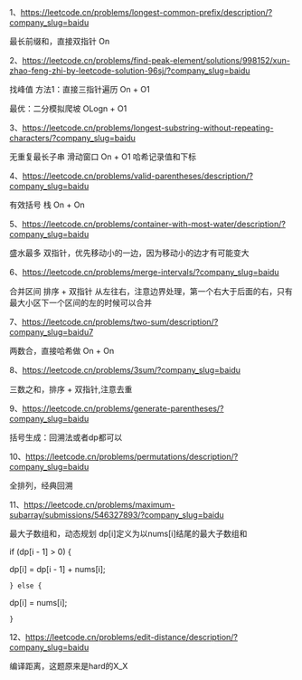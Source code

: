 1、https://leetcode.cn/problems/longest-common-prefix/description/?company_slug=baidu

最长前缀和，直接双指针 On

2、https://leetcode.cn/problems/find-peak-element/solutions/998152/xun-zhao-feng-zhi-by-leetcode-solution-96sj/?company_slug=baidu

找峰值 方法1：直接三指针遍历  On + O1

最优：二分模拟爬坡 OLogn + O1

3、https://leetcode.cn/problems/longest-substring-without-repeating-characters/?company_slug=baidu

无重复最长子串 滑动窗口 On + O1 哈希记录值和下标

4、https://leetcode.cn/problems/valid-parentheses/description/?company_slug=baidu

有效括号 栈 On + On

5、https://leetcode.cn/problems/container-with-most-water/description/?company_slug=baidu

盛水最多 双指针，优先移动小的一边，因为移动小的边才有可能变大

6、https://leetcode.cn/problems/merge-intervals/?company_slug=baidu

合并区间 排序 + 双指针 从左往右，注意边界处理，第一个右大于后面的右，只有最大小区下一个区间的左的时候可以合并

7、https://leetcode.cn/problems/two-sum/description/?company_slug=baidu7

两数合，直接哈希做 On + On

8、https://leetcode.cn/problems/3sum/?company_slug=baidu

三数之和，排序 + 双指针,注意去重

9、https://leetcode.cn/problems/generate-parentheses/?company_slug=baidu

括号生成：回溯法或者dp都可以

10、https://leetcode.cn/problems/permutations/description/?company_slug=baidu

全排列，经典回溯

11、https://leetcode.cn/problems/maximum-subarray/submissions/546327893/?company_slug=baidu

最大子数组和，动态规划 dp[i]定义为以nums[i]结尾的最大子数组和

if (dp[i - 1] > 0) {

dp[i] = dp[i - 1] + nums[i];

    } else {

dp[i] = nums[i];

    }

12、https://leetcode.cn/problems/edit-distance/description/?company_slug=baidu

编译距离，这题原来是hard的X_X
